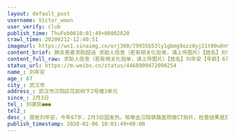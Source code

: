 ```yaml
---
layout: default_post
username: Victor_woon
user_verify: club
publish_time: ThuFeb0610:01:49+08002020
crawl_time: 20200212-12:40:51
imageurl: https://wx1.sinaimg.cn/orj360/79935b53ly1gbmg9ozz0yj21t00u0n9b.jpg
content_brief: 肺炎患者求助超话 求助人信息（若有相关化验单，请上传图片）【姓名】刘年安【年龄】67【所在城市】武汉市【所在小区、社区】武汉市汉阳区花前树下2号楼3单元【患病时间】2月3日【联系方式】刘德凯●●●【其他紧急联系人】【病情描述】我爸刘年安，今年67岁，2月3日因发热，咳嗽去 ...全文
content_full_raw: 求助人信息（若有相关化验单，请上传图片）【姓名】刘年安【年龄】67【所在城市】武汉市【所在小区、社区】武汉市汉阳区花前树下2号楼3单元【患病时间】2月3日【联系方式】刘德凯●●●【其他紧急联系人】【病情描述】我爸刘年安，今年67岁，2月3日因发热，咳嗽去汉阳铁路医院做CT拍片，检查结果是双肺纹理稍多模糊，双肺散在斑片状磨玻璃影，边界模糊。诊断意见:双肺感染性病变。由于爸爸幼儿时患有严重的强直性脊髓炎，胸椎后弓呈驼背畸形，由于心脏和肺部长期受胸骨挤压，肺部缩小，呼吸不通畅，2009年汉阳区残联审核鉴定为三等残疾人，爸爸目前病情危急，他比一般的患者呼吸更加困难，加之他有高血压，冠心病等基础病，急需住院治疗，对这位残疾特殊病人，开通救护渠道，尽快安排爸爸入院治疗，让他有及时治疗的机会，救救他吧，跪求了，谢谢！
status_url: https://m.weibo.cn/status/4468909472090254
name_: 刘年安
age_: 67
city_: 武汉市
address_: 武汉市汉阳区花前树下2号楼3单元
since_: 2月3日
tel_: 刘德凯●●●
tel2_: 
desc_: 我爸刘年安，今年67岁，2月3日因发热，咳嗽去汉阳铁路医院做CT拍片，检查结果是双肺纹理稍多模糊，双肺散在斑片状磨玻璃影，边界模糊。诊断意见双肺感染性病变。由于爸爸幼儿时患有严重的强直性脊髓炎，胸椎后弓呈驼背畸形，由于心脏和肺部长期受胸骨挤压，肺部缩小，呼吸不通畅，2009年汉阳区残联审核鉴定为三等残疾人，爸爸目前病情危急，他比一般的患者呼吸更加困难，加之他有高血压，冠心病等基础病，急需住院治疗，对这位残疾特殊病人，开通救护渠道，尽快安排爸爸入院治疗，让他有及时治疗的机会，救救他吧，跪求了，谢谢！
publish_timestamp: 2020-02-06 10:01:49+08:00
---
```


